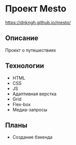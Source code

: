 # Проект Mesto
https://dnkngh.github.io/mesto/

## Описание
Проект о путешествиях

## Технологии
- HTML
- CSS
- JS
- Адаптивная верстка
- Grid
- Flex-box
- Медиа-запросы

## Планы

- Создание бэкенда
